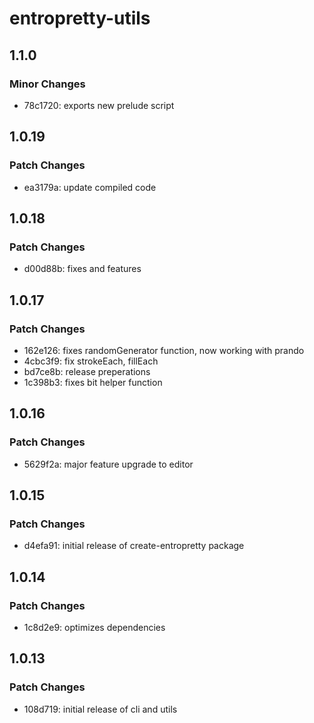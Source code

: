 # entropretty-utils

## 1.1.0

### Minor Changes

- 78c1720: exports new prelude script

## 1.0.19

### Patch Changes

- ea3179a: update compiled code

## 1.0.18

### Patch Changes

- d00d88b: fixes and features

## 1.0.17

### Patch Changes

- 162e126: fixes randomGenerator function, now working with prando
- 4cbc3f9: fix strokeEach, fillEach
- bd7ce8b: release preperations
- 1c398b3: fixes bit helper function

## 1.0.16

### Patch Changes

- 5629f2a: major feature upgrade to editor

## 1.0.15

### Patch Changes

- d4efa91: initial release of create-entropretty package

## 1.0.14

### Patch Changes

- 1c8d2e9: optimizes dependencies

## 1.0.13

### Patch Changes

- 108d719: initial release of cli and utils

